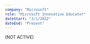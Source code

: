 ```yaml
---
company: "Microsoft"
role: "Microsoft Innovative Educator"
dateStart: "3/1/2022"
dateEnd: "Present"
---
```


(NOT ACTIVE)